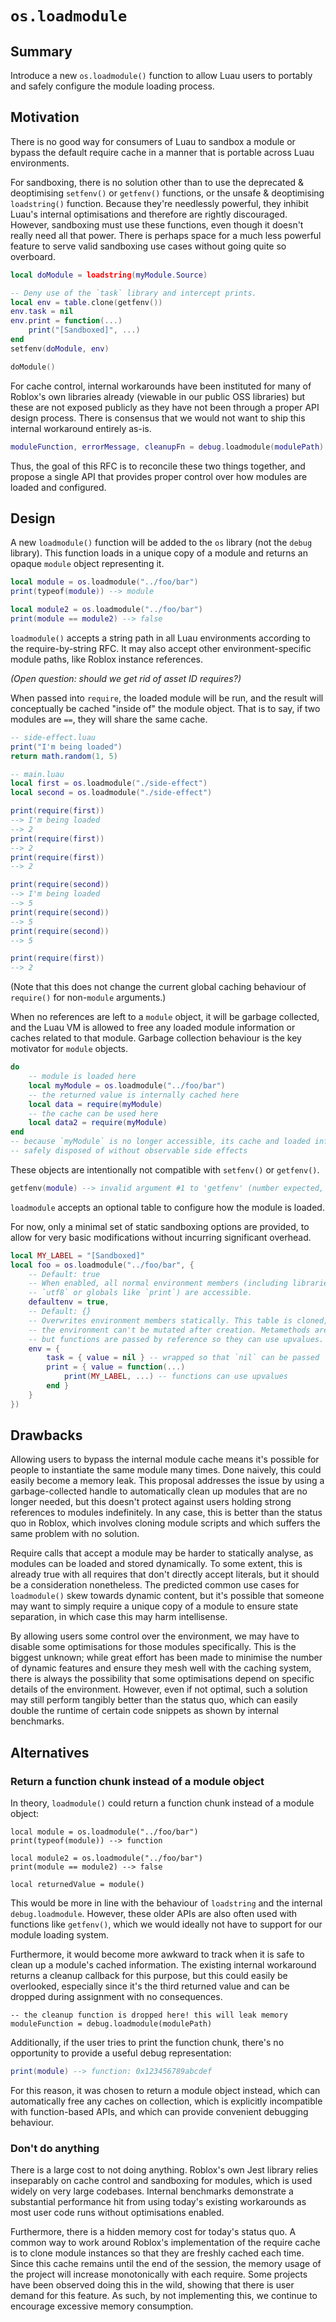 # `os.loadmodule`

## Summary

Introduce a new `os.loadmodule()` function to allow Luau users to portably and safely configure the module loading process.

## Motivation

There is no good way for consumers of Luau to sandbox a module or bypass the default require cache in a manner that is portable across Luau environments.

For sandboxing, there is no solution other than to use the deprecated & deoptimising `setfenv()` or `getfenv()` functions, or the unsafe & deoptimising `loadstring()` function. Because they're needlessly powerful, they inhibit Luau's internal optimisations and therefore are rightly discouraged. However, sandboxing must use these functions, even though it doesn't really need all that power. There is perhaps space for a much less powerful feature to serve valid sandboxing use cases without going quite so overboard.

```Lua
local doModule = loadstring(myModule.Source)

-- Deny use of the `task` library and intercept prints.
local env = table.clone(getfenv())
env.task = nil
env.print = function(...)
    print("[Sandboxed]", ...)
end
setfenv(doModule, env)

doModule()
```

For cache control, internal workarounds have been instituted for many of Roblox's own libraries already (viewable in our public OSS libraries) but these are not exposed publicly as they have not been through a proper API design process. There is consensus that we would not want to ship this internal workaround entirely as-is.

```Lua
moduleFunction, errorMessage, cleanupFn = debug.loadmodule(modulePath)
```

Thus, the goal of this RFC is to reconcile these two things together, and propose a single API that provides proper control over how modules are loaded and configured.

## Design

A new `loadmodule()` function will be added to the `os` library (not the `debug` library). This function loads in a unique copy of a module and returns an opaque `module` object representing it.

```Lua
local module = os.loadmodule("../foo/bar")
print(typeof(module)) --> module

local module2 = os.loadmodule("../foo/bar")
print(module == module2) --> false
```

`loadmodule()` accepts a string path in all Luau environments according to the require-by-string RFC. It may also accept other environment-specific module paths, like Roblox instance references. 

*(Open question: should we get rid of asset ID requires?)*

When passed into `require`, the loaded module will be run, and the result will conceptually be cached "inside of" the module object. That is to say, if two modules are `==`, they will share the same cache.

```Lua
-- side-effect.luau
print("I'm being loaded")
return math.random(1, 5)
```

```Lua
-- main.luau
local first = os.loadmodule("./side-effect")
local second = os.loadmodule("./side-effect")

print(require(first))
--> I'm being loaded
--> 2
print(require(first))
--> 2
print(require(first))
--> 2

print(require(second))
--> I'm being loaded
--> 5
print(require(second))
--> 5
print(require(second))
--> 5

print(require(first))
--> 2
```

(Note that this does not change the current global caching behaviour of `require()` for non-`module` arguments.)

When no references are left to a `module` object, it will be garbage collected, and the Luau VM is allowed to free any loaded module information or caches related to that module. Garbage collection behaviour is the key motivator for `module` objects.

```Lua
do
    -- module is loaded here
    local myModule = os.loadmodule("../foo/bar")
    -- the returned value is internally cached here
    local data = require(myModule)
    -- the cache can be used here
    local data2 = require(myModule)
end
-- because `myModule` is no longer accessible, its cache and loaded info can be
-- safely disposed of without observable side effects
```

These objects are intentionally not compatible with `setfenv()` or `getfenv()`.

```Lua
getfenv(module) --> invalid argument #1 to 'getfenv' (number expected, got module)
```

`loadmodule` accepts an optional table to configure how the module is loaded.

For now, only a minimal set of static sandboxing options are provided, to allow
for very basic modifications without incurring significant overhead.

```Lua
local MY_LABEL = "[Sandboxed]"
local foo = os.loadmodule("../foo/bar", {
    -- Default: true
    -- When enabled, all normal environment members (including libraries like
    -- `utf8` or globals like `print`) are accessible.
    defaultenv = true,
    -- Default: {}
    -- Overwrites environment members statically. This table is cloned, so
    -- the environment can't be mutated after creation. Metamethods are ignored,
    -- but functions are passed by reference so they can use upvalues.
    env = {
        task = { value = nil } -- wrapped so that `nil` can be passed
        print = { value = function(...)
            print(MY_LABEL, ...) -- functions can use upvalues
        end }
    }
})
```

## Drawbacks

Allowing users to bypass the internal module cache means it's possible for people to instantiate the same module many times. Done naively, this could easily become a memory leak. This proposal addresses the issue by using a garbage-collected handle to automatically clean up modules that are no longer needed, but this doesn't protect against users holding strong references to modules indefinitely. In any case, this is better than the status quo in Roblox, which involves cloning module scripts and which suffers the same problem with no solution.

Require calls that accept a module may be harder to statically analyse, as modules can be loaded and stored dynamically. To some extent, this is already true with all requires that don't directly accept literals, but it should be a consideration nonetheless. The predicted common use cases for `loadmodule()` skew towards dynamic content, but it's possible that someone may want to simply require a unique copy of a module to ensure state separation, in which case this may harm intellisense.

By allowing users some control over the environment, we may have to disable some optimisations for those modules specifically. This is the biggest unknown; while great effort has been made to minimise the number of dynamic features and ensure they mesh well with the caching system, there is always the possibility that some optimisations depend on specific details of the environment. However, even if not optimal, such a solution may still perform tangibly better than the status quo, which can easily double the runtime of certain code snippets as shown by internal benchmarks.

## Alternatives

### Return a function chunk instead of a module object

In theory, `loadmodule()` could return a function chunk instead of a module object:

```
local module = os.loadmodule("../foo/bar")
print(typeof(module)) --> function

local module2 = os.loadmodule("../foo/bar")
print(module == module2) --> false

local returnedValue = module()
```

This would be more in line with the behaviour of `loadstring` and the internal `debug.loadmodule`.
However, these older APIs are also often used with functions like `getfenv()`,
which we would ideally not have to support for our module loading system.

Furthermore, it would become more awkward to track when it is safe to clean up
a module's cached information. The existing internal workaround returns a
cleanup callback for this purpose, but this could easily be overlooked,
especially since it's the third returned value and can be dropped during
assignment with no consequences.

```
-- the cleanup function is dropped here! this will leak memory
moduleFunction = debug.loadmodule(modulePath)
```

Additionally, if the user tries to print the function chunk, there's no
opportunity to provide a useful debug representation:

```lua
print(module) --> function: 0x123456789abcdef
```

For this reason, it was chosen to return a module object instead, which can
automatically free any caches on collection, which is explicitly incompatible
with function-based APIs, and which can provide convenient debugging behaviour.

### Don't do anything

There is a large cost to not doing anything. Roblox's own Jest library relies
inseparably on cache control and sandboxing for modules, which is used widely
on very large codebases. Internal benchmarks demonstrate a substantial
performance hit from using today's existing workarounds as most user code runs
without optimisations enabled.

Furthermore, there is a hidden memory cost for today's status quo. A common way
to work around Roblox's implementation of the require cache is to clone module
instances so that they are freshly cached each time. Since this cache remains
until the end of the session, the memory usage of the project will increase
monotonically with each require. Some projects have been observed doing this in
the wild, showing that there is user demand for this feature. As such, by not
implementing this, we continue to encourage excessive memory consumption.